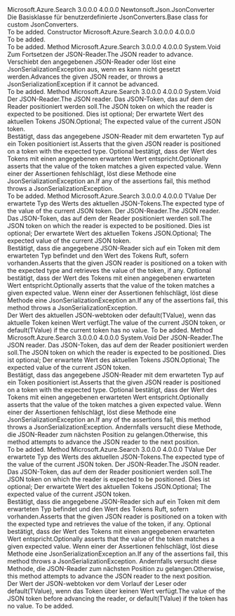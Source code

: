 <Type Name="ConverterBase" FullName="Microsoft.Azure.Search.Serialization.ConverterBase">
  <TypeSignature Language="C#" Value="public abstract class ConverterBase : Newtonsoft.Json.JsonConverter" />
  <TypeSignature Language="ILAsm" Value=".class public auto ansi abstract beforefieldinit ConverterBase extends Newtonsoft.Json.JsonConverter" />
  <TypeSignature Language="DocId" Value="T:Microsoft.Azure.Search.Serialization.ConverterBase" />
  <TypeSignature Language="VB.NET" Value="Public MustInherit Class ConverterBase&#xA;Inherits JsonConverter" />
  <TypeSignature Language="F#" Value="type ConverterBase = class&#xA;    inherit JsonConverter" />
  <AssemblyInfo>
    <AssemblyName>Microsoft.Azure.Search</AssemblyName>
    <AssemblyVersion>3.0.0.0</AssemblyVersion>
    <AssemblyVersion>4.0.0.0</AssemblyVersion>
  </AssemblyInfo>
  <Base>
    <BaseTypeName>Newtonsoft.Json.JsonConverter</BaseTypeName>
  </Base>
  <Interfaces />
  <Docs>
    <summary>
            <span data-ttu-id="390ee-101">Die Basisklasse für benutzerdefinierte JsonConverters.</span><span class="sxs-lookup"><span data-stu-id="390ee-101">Base class for custom JsonConverters.</span></span>
            </summary>
    <remarks>To be added.</remarks>
  </Docs>
  <Members>
    <Member MemberName=".ctor">
      <MemberSignature Language="C#" Value="protected ConverterBase ();" />
      <MemberSignature Language="ILAsm" Value=".method familyhidebysig specialname rtspecialname instance void .ctor() cil managed" />
      <MemberSignature Language="DocId" Value="M:Microsoft.Azure.Search.Serialization.ConverterBase.#ctor" />
      <MemberSignature Language="VB.NET" Value="Protected Sub New ()" />
      <MemberType>Constructor</MemberType>
      <AssemblyInfo>
        <AssemblyName>Microsoft.Azure.Search</AssemblyName>
        <AssemblyVersion>3.0.0.0</AssemblyVersion>
        <AssemblyVersion>4.0.0.0</AssemblyVersion>
      </AssemblyInfo>
      <Parameters />
      <Docs>
        <summary>To be added.</summary>
        <remarks>To be added.</remarks>
      </Docs>
    </Member>
    <Member MemberName="Advance">
      <MemberSignature Language="C#" Value="protected void Advance (Newtonsoft.Json.JsonReader reader);" />
      <MemberSignature Language="ILAsm" Value=".method familyhidebysig instance void Advance(class Newtonsoft.Json.JsonReader reader) cil managed" />
      <MemberSignature Language="DocId" Value="M:Microsoft.Azure.Search.Serialization.ConverterBase.Advance(Newtonsoft.Json.JsonReader)" />
      <MemberSignature Language="VB.NET" Value="Protected Sub Advance (reader As JsonReader)" />
      <MemberSignature Language="F#" Value="member this.Advance : Newtonsoft.Json.JsonReader -&gt; unit" Usage="converterBase.Advance reader" />
      <MemberType>Method</MemberType>
      <AssemblyInfo>
        <AssemblyName>Microsoft.Azure.Search</AssemblyName>
        <AssemblyVersion>3.0.0.0</AssemblyVersion>
        <AssemblyVersion>4.0.0.0</AssemblyVersion>
      </AssemblyInfo>
      <ReturnValue>
        <ReturnType>System.Void</ReturnType>
      </ReturnValue>
      <Parameters>
        <Parameter Name="reader" Type="Newtonsoft.Json.JsonReader" />
      </Parameters>
      <Docs>
        <param name="reader"><span data-ttu-id="390ee-102">Zum Fortsetzen der JSON-Reader.</span><span class="sxs-lookup"><span data-stu-id="390ee-102">The JSON reader to advance.</span></span></param>
        <summary>
            <span data-ttu-id="390ee-103">Verschiebt den angegebenen JSON-Reader oder löst eine JsonSerializationException aus, wenn es kann nicht gesetzt werden.</span><span class="sxs-lookup"><span data-stu-id="390ee-103">Advances the given JSON reader, or throws a JsonSerializationException if it cannot be advanced.</span></span>
            </summary>
        <remarks>To be added.</remarks>
      </Docs>
    </Member>
    <Member MemberName="Expect">
      <MemberSignature Language="C#" Value="protected void Expect (Newtonsoft.Json.JsonReader reader, Newtonsoft.Json.JsonToken expectedToken, object expectedValue = null);" />
      <MemberSignature Language="ILAsm" Value=".method familyhidebysig instance void Expect(class Newtonsoft.Json.JsonReader reader, valuetype Newtonsoft.Json.JsonToken expectedToken, object expectedValue) cil managed" />
      <MemberSignature Language="DocId" Value="M:Microsoft.Azure.Search.Serialization.ConverterBase.Expect(Newtonsoft.Json.JsonReader,Newtonsoft.Json.JsonToken,System.Object)" />
      <MemberSignature Language="VB.NET" Value="Protected Sub Expect (reader As JsonReader, expectedToken As JsonToken, Optional expectedValue As Object = null)" />
      <MemberSignature Language="F#" Value="member this.Expect : Newtonsoft.Json.JsonReader * Newtonsoft.Json.JsonToken * obj -&gt; unit" Usage="converterBase.Expect (reader, expectedToken, expectedValue)" />
      <MemberType>Method</MemberType>
      <AssemblyInfo>
        <AssemblyName>Microsoft.Azure.Search</AssemblyName>
        <AssemblyVersion>3.0.0.0</AssemblyVersion>
        <AssemblyVersion>4.0.0.0</AssemblyVersion>
      </AssemblyInfo>
      <ReturnValue>
        <ReturnType>System.Void</ReturnType>
      </ReturnValue>
      <Parameters>
        <Parameter Name="reader" Type="Newtonsoft.Json.JsonReader" />
        <Parameter Name="expectedToken" Type="Newtonsoft.Json.JsonToken" />
        <Parameter Name="expectedValue" Type="System.Object" />
      </Parameters>
      <Docs>
        <param name="reader"><span data-ttu-id="390ee-104">Der JSON-Reader.</span><span class="sxs-lookup"><span data-stu-id="390ee-104">The JSON reader.</span></span></param>
        <param name="expectedToken"><span data-ttu-id="390ee-105">Das JSON-Token, das auf dem der Reader positioniert werden soll.</span><span class="sxs-lookup"><span data-stu-id="390ee-105">The JSON token on which the reader is expected to be positioned.</span></span></param>
        <param name="expectedValue"><span data-ttu-id="390ee-106">Dies ist optional; Der erwartete Wert des aktuellen Tokens JSON.</span><span class="sxs-lookup"><span data-stu-id="390ee-106">Optional; The expected value of the current JSON token.</span></span></param>
        <summary>
            <span data-ttu-id="390ee-107">Bestätigt, dass das angegebene JSON-Reader mit dem erwarteten Typ auf ein Token positioniert ist.</span><span class="sxs-lookup"><span data-stu-id="390ee-107">Asserts that the given JSON reader is positioned on a token with the expected type.</span></span> <span data-ttu-id="390ee-108">Optional bestätigt, dass der Wert des Tokens mit einen angegebenen erwarteten Wert entspricht.</span><span class="sxs-lookup"><span data-stu-id="390ee-108">Optionally asserts that the value of the token matches a given expected value.</span></span> <span data-ttu-id="390ee-109">Wenn einer der Assertionen fehlschlägt, löst diese Methode eine JsonSerializationException an.</span><span class="sxs-lookup"><span data-stu-id="390ee-109">If any of the assertions fail, this method throws a JsonSerializationException.</span></span>
            </summary>
        <remarks>To be added.</remarks>
      </Docs>
    </Member>
    <Member MemberName="Expect&lt;TValue&gt;">
      <MemberSignature Language="C#" Value="protected TValue Expect&lt;TValue&gt; (Newtonsoft.Json.JsonReader reader, Newtonsoft.Json.JsonToken expectedToken, object expectedValue = null);" />
      <MemberSignature Language="ILAsm" Value=".method familyhidebysig instance !!TValue Expect&lt;TValue&gt;(class Newtonsoft.Json.JsonReader reader, valuetype Newtonsoft.Json.JsonToken expectedToken, object expectedValue) cil managed" />
      <MemberSignature Language="DocId" Value="M:Microsoft.Azure.Search.Serialization.ConverterBase.Expect``1(Newtonsoft.Json.JsonReader,Newtonsoft.Json.JsonToken,System.Object)" />
      <MemberSignature Language="VB.NET" Value="Protected Function Expect(Of TValue) (reader As JsonReader, expectedToken As JsonToken, Optional expectedValue As Object = null) As TValue" />
      <MemberSignature Language="F#" Value="member this.Expect : Newtonsoft.Json.JsonReader * Newtonsoft.Json.JsonToken * obj -&gt; 'Value" Usage="converterBase.Expect (reader, expectedToken, expectedValue)" />
      <MemberType>Method</MemberType>
      <AssemblyInfo>
        <AssemblyName>Microsoft.Azure.Search</AssemblyName>
        <AssemblyVersion>3.0.0.0</AssemblyVersion>
        <AssemblyVersion>4.0.0.0</AssemblyVersion>
      </AssemblyInfo>
      <ReturnValue>
        <ReturnType>TValue</ReturnType>
      </ReturnValue>
      <TypeParameters>
        <TypeParameter Name="TValue" />
      </TypeParameters>
      <Parameters>
        <Parameter Name="reader" Type="Newtonsoft.Json.JsonReader" />
        <Parameter Name="expectedToken" Type="Newtonsoft.Json.JsonToken" />
        <Parameter Name="expectedValue" Type="System.Object" />
      </Parameters>
      <Docs>
        <typeparam name="TValue"><span data-ttu-id="390ee-110">Der erwartete Typ des Werts des aktuellen JSON-Tokens.</span><span class="sxs-lookup"><span data-stu-id="390ee-110">The expected type of the value of the current JSON token.</span></span></typeparam>
        <param name="reader"><span data-ttu-id="390ee-111">Der JSON-Reader.</span><span class="sxs-lookup"><span data-stu-id="390ee-111">The JSON reader.</span></span></param>
        <param name="expectedToken"><span data-ttu-id="390ee-112">Das JSON-Token, das auf dem der Reader positioniert werden soll.</span><span class="sxs-lookup"><span data-stu-id="390ee-112">The JSON token on which the reader is expected to be positioned.</span></span></param>
        <param name="expectedValue"><span data-ttu-id="390ee-113">Dies ist optional; Der erwartete Wert des aktuellen Tokens JSON.</span><span class="sxs-lookup"><span data-stu-id="390ee-113">Optional; The expected value of the current JSON token.</span></span></param>
        <summary>
            <span data-ttu-id="390ee-114">Bestätigt, dass die angegebene JSON-Reader sich auf ein Token mit dem erwarteten Typ befindet und den Wert des Tokens Ruft, sofern vorhanden.</span><span class="sxs-lookup"><span data-stu-id="390ee-114">Asserts that the given JSON reader is positioned on a token with the expected type and retrieves the value of the token, if any.</span></span> <span data-ttu-id="390ee-115">Optional bestätigt, dass der Wert des Tokens mit einen angegebenen erwarteten Wert entspricht.</span><span class="sxs-lookup"><span data-stu-id="390ee-115">Optionally asserts that the value of the token matches a given expected value.</span></span> <span data-ttu-id="390ee-116">Wenn einer der Assertionen fehlschlägt, löst diese Methode eine JsonSerializationException an.</span><span class="sxs-lookup"><span data-stu-id="390ee-116">If any of the assertions fail, this method throws a JsonSerializationException.</span></span>
            </summary>
        <returns>
            <span data-ttu-id="390ee-117">Der Wert des aktuellen JSON-webtoken oder default(TValue), wenn das aktuelle Token keinen Wert verfügt.</span><span class="sxs-lookup"><span data-stu-id="390ee-117">The value of the current JSON token, or default(TValue) if the current token has no value.</span></span>
            </returns>
        <remarks>To be added.</remarks>
      </Docs>
    </Member>
    <Member MemberName="ExpectAndAdvance">
      <MemberSignature Language="C#" Value="protected void ExpectAndAdvance (Newtonsoft.Json.JsonReader reader, Newtonsoft.Json.JsonToken expectedToken, object expectedValue = null);" />
      <MemberSignature Language="ILAsm" Value=".method familyhidebysig instance void ExpectAndAdvance(class Newtonsoft.Json.JsonReader reader, valuetype Newtonsoft.Json.JsonToken expectedToken, object expectedValue) cil managed" />
      <MemberSignature Language="DocId" Value="M:Microsoft.Azure.Search.Serialization.ConverterBase.ExpectAndAdvance(Newtonsoft.Json.JsonReader,Newtonsoft.Json.JsonToken,System.Object)" />
      <MemberSignature Language="VB.NET" Value="Protected Sub ExpectAndAdvance (reader As JsonReader, expectedToken As JsonToken, Optional expectedValue As Object = null)" />
      <MemberSignature Language="F#" Value="member this.ExpectAndAdvance : Newtonsoft.Json.JsonReader * Newtonsoft.Json.JsonToken * obj -&gt; unit" Usage="converterBase.ExpectAndAdvance (reader, expectedToken, expectedValue)" />
      <MemberType>Method</MemberType>
      <AssemblyInfo>
        <AssemblyName>Microsoft.Azure.Search</AssemblyName>
        <AssemblyVersion>3.0.0.0</AssemblyVersion>
        <AssemblyVersion>4.0.0.0</AssemblyVersion>
      </AssemblyInfo>
      <ReturnValue>
        <ReturnType>System.Void</ReturnType>
      </ReturnValue>
      <Parameters>
        <Parameter Name="reader" Type="Newtonsoft.Json.JsonReader" />
        <Parameter Name="expectedToken" Type="Newtonsoft.Json.JsonToken" />
        <Parameter Name="expectedValue" Type="System.Object" />
      </Parameters>
      <Docs>
        <param name="reader"><span data-ttu-id="390ee-118">Der JSON-Reader.</span><span class="sxs-lookup"><span data-stu-id="390ee-118">The JSON reader.</span></span></param>
        <param name="expectedToken"><span data-ttu-id="390ee-119">Das JSON-Token, das auf dem der Reader positioniert werden soll.</span><span class="sxs-lookup"><span data-stu-id="390ee-119">The JSON token on which the reader is expected to be positioned.</span></span></param>
        <param name="expectedValue"><span data-ttu-id="390ee-120">Dies ist optional; Der erwartete Wert des aktuellen Tokens JSON.</span><span class="sxs-lookup"><span data-stu-id="390ee-120">Optional; The expected value of the current JSON token.</span></span></param>
        <summary>
            <span data-ttu-id="390ee-121">Bestätigt, dass das angegebene JSON-Reader mit dem erwarteten Typ auf ein Token positioniert ist.</span><span class="sxs-lookup"><span data-stu-id="390ee-121">Asserts that the given JSON reader is positioned on a token with the expected type.</span></span> <span data-ttu-id="390ee-122">Optional bestätigt, dass der Wert des Tokens mit einen angegebenen erwarteten Wert entspricht.</span><span class="sxs-lookup"><span data-stu-id="390ee-122">Optionally asserts that the value of the token matches a given expected value.</span></span> <span data-ttu-id="390ee-123">Wenn einer der Assertionen fehlschlägt, löst diese Methode eine JsonSerializationException an.</span><span class="sxs-lookup"><span data-stu-id="390ee-123">If any of the assertions fail, this method throws a JsonSerializationException.</span></span> <span data-ttu-id="390ee-124">Andernfalls versucht diese Methode, die JSON-Reader zum nächsten Position zu gelangen.</span><span class="sxs-lookup"><span data-stu-id="390ee-124">Otherwise, this method attempts to advance the JSON reader to the next position.</span></span>
            </summary>
        <remarks>To be added.</remarks>
      </Docs>
    </Member>
    <Member MemberName="ExpectAndAdvance&lt;TValue&gt;">
      <MemberSignature Language="C#" Value="protected TValue ExpectAndAdvance&lt;TValue&gt; (Newtonsoft.Json.JsonReader reader, Newtonsoft.Json.JsonToken expectedToken, object expectedValue = null);" />
      <MemberSignature Language="ILAsm" Value=".method familyhidebysig instance !!TValue ExpectAndAdvance&lt;TValue&gt;(class Newtonsoft.Json.JsonReader reader, valuetype Newtonsoft.Json.JsonToken expectedToken, object expectedValue) cil managed" />
      <MemberSignature Language="DocId" Value="M:Microsoft.Azure.Search.Serialization.ConverterBase.ExpectAndAdvance``1(Newtonsoft.Json.JsonReader,Newtonsoft.Json.JsonToken,System.Object)" />
      <MemberSignature Language="VB.NET" Value="Protected Function ExpectAndAdvance(Of TValue) (reader As JsonReader, expectedToken As JsonToken, Optional expectedValue As Object = null) As TValue" />
      <MemberSignature Language="F#" Value="member this.ExpectAndAdvance : Newtonsoft.Json.JsonReader * Newtonsoft.Json.JsonToken * obj -&gt; 'Value" Usage="converterBase.ExpectAndAdvance (reader, expectedToken, expectedValue)" />
      <MemberType>Method</MemberType>
      <AssemblyInfo>
        <AssemblyName>Microsoft.Azure.Search</AssemblyName>
        <AssemblyVersion>3.0.0.0</AssemblyVersion>
        <AssemblyVersion>4.0.0.0</AssemblyVersion>
      </AssemblyInfo>
      <ReturnValue>
        <ReturnType>TValue</ReturnType>
      </ReturnValue>
      <TypeParameters>
        <TypeParameter Name="TValue" />
      </TypeParameters>
      <Parameters>
        <Parameter Name="reader" Type="Newtonsoft.Json.JsonReader" />
        <Parameter Name="expectedToken" Type="Newtonsoft.Json.JsonToken" />
        <Parameter Name="expectedValue" Type="System.Object" />
      </Parameters>
      <Docs>
        <typeparam name="TValue"><span data-ttu-id="390ee-125">Der erwartete Typ des Werts des aktuellen JSON-Tokens.</span><span class="sxs-lookup"><span data-stu-id="390ee-125">The expected type of the value of the current JSON token.</span></span></typeparam>
        <param name="reader"><span data-ttu-id="390ee-126">Der JSON-Reader.</span><span class="sxs-lookup"><span data-stu-id="390ee-126">The JSON reader.</span></span></param>
        <param name="expectedToken"><span data-ttu-id="390ee-127">Das JSON-Token, das auf dem der Reader positioniert werden soll.</span><span class="sxs-lookup"><span data-stu-id="390ee-127">The JSON token on which the reader is expected to be positioned.</span></span></param>
        <param name="expectedValue"><span data-ttu-id="390ee-128">Dies ist optional; Der erwartete Wert des aktuellen Tokens JSON.</span><span class="sxs-lookup"><span data-stu-id="390ee-128">Optional; The expected value of the current JSON token.</span></span></param>
        <summary>
            <span data-ttu-id="390ee-129">Bestätigt, dass die angegebene JSON-Reader sich auf ein Token mit dem erwarteten Typ befindet und den Wert des Tokens Ruft, sofern vorhanden.</span><span class="sxs-lookup"><span data-stu-id="390ee-129">Asserts that the given JSON reader is positioned on a token with the expected type and retrieves the value of the token, if any.</span></span> <span data-ttu-id="390ee-130">Optional bestätigt, dass der Wert des Tokens mit einen angegebenen erwarteten Wert entspricht.</span><span class="sxs-lookup"><span data-stu-id="390ee-130">Optionally asserts that the value of the token matches a given expected value.</span></span> <span data-ttu-id="390ee-131">Wenn einer der Assertionen fehlschlägt, löst diese Methode eine JsonSerializationException an.</span><span class="sxs-lookup"><span data-stu-id="390ee-131">If any of the assertions fail, this method throws a JsonSerializationException.</span></span> <span data-ttu-id="390ee-132">Andernfalls versucht diese Methode, die JSON-Reader zum nächsten Position zu gelangen.</span><span class="sxs-lookup"><span data-stu-id="390ee-132">Otherwise, this method attempts to advance the JSON reader to the next position.</span></span>
            </summary>
        <returns>
            <span data-ttu-id="390ee-133">Der Wert der JSON-webtoken vor dem Vorlauf der Leser oder default(TValue), wenn das Token über keinen Wert verfügt.</span><span class="sxs-lookup"><span data-stu-id="390ee-133">The value of the JSON token before advancing the reader, or default(TValue) if the token has no value.</span></span>
            </returns>
        <remarks>To be added.</remarks>
      </Docs>
    </Member>
  </Members>
</Type>